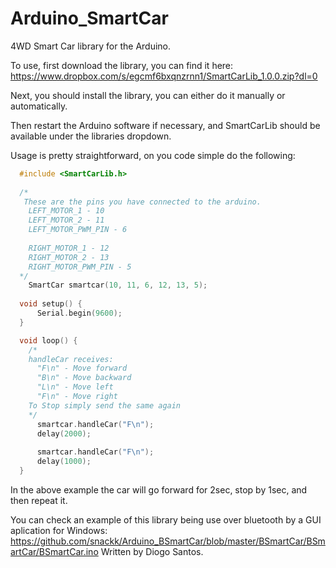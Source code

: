 # Arduino_SmartCar
4WD Smart Car library for the Arduino.

To use, first download the library, you can find it here: https://www.dropbox.com/s/egcmf6bxqnzrnn1/SmartCarLib_1.0.0.zip?dl=0

Next, you should install the library, you can either do it manually or automatically.

Then restart the Arduino software if necessary, and SmartCarLib should be available under the libraries dropdown.

Usage is pretty straightforward, on you code simple do the following:
```c
  #include <SmartCarLib.h>
    
  /*
   These are the pins you have connected to the arduino.
    LEFT_MOTOR_1 - 10
    LEFT_MOTOR_2 - 11
    LEFT_MOTOR_PWM_PIN - 6
    
    RIGHT_MOTOR_1 - 12
    RIGHT_MOTOR_2 - 13
    RIGHT_MOTOR_PWM_PIN - 5
  */
	SmartCar smartcar(10, 11, 6, 12, 13, 5);
	
  void setup() {
	  Serial.begin(9600);
  }

  void loop() {
    /*
    handleCar receives: 
      "F\n" - Move forward
      "B\n" - Move backward
      "L\n" - Move left
      "F\n" - Move right
    To Stop simply send the same again
    */
	  smartcar.handleCar("F\n");
	  delay(2000);
	  
	  smartcar.handleCar("F\n");
	  delay(1000);
  }

  ```
  In the above example the car will go forward for 2sec, stop by 1sec, and then repeat it.
  
  You can check an example of this library being use over bluetooth by a GUI aplication for Windows: https://github.com/snackk/Arduino_BSmartCar/blob/master/BSmartCar/BSmartCar/BSmartCar.ino
Written by Diogo Santos.

